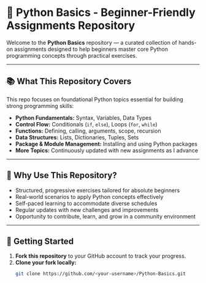 # 🐍 Python Basics - Beginner-Friendly Assignments Repository

Welcome to the **Python Basics** repository — a curated collection of hands-on assignments designed to help beginners master core Python programming concepts through practical exercises.

---

## 📚 What This Repository Covers

This repo focuses on foundational Python topics essential for building strong programming skills:

- **Python Fundamentals:** Syntax, Variables, Data Types  
- **Control Flow:** Conditionals (`if`, `else`), Loops (`for`, `while`)  
- **Functions:** Defining, calling, arguments, scope, recursion  
- **Data Structures:** Lists, Dictionaries, Tuples, Sets  
- **Package & Module Management:** Installing and using Python packages  
- **More Topics:** Continuously updated with new assignments as I advance  

---

## 🎯 Why Use This Repository?

- Structured, progressive exercises tailored for absolute beginners  
- Real-world scenarios to apply Python concepts effectively  
- Self-paced learning to accommodate diverse schedules  
- Regular updates with new challenges and improvements  
- Opportunity to contribute, learn, and grow in a community environment  

---

## 🚀 Getting Started

1. **Fork this repository** to your GitHub account to track your progress.  
2. **Clone your fork locally:**  
   ```bash
   git clone https://github.com/<your-username>/Python-Basics.git
